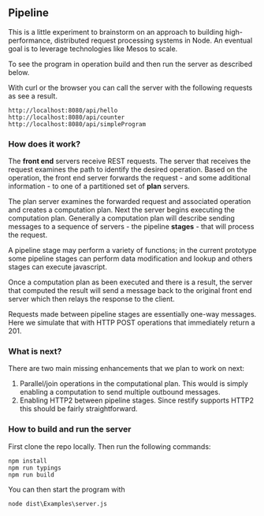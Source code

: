 
## Pipeline ##

This is a little experiment to brainstorm on an approach to building high-performance, distributed request processing systems in Node. An eventual goal is to leverage technologies like Mesos to scale.

To see the program in operation build and then run the server as described below.

With curl or the browser you can call the server with the following requests as see a result.

    http://localhost:8080/api/hello
    http://localhost:8080/api/counter
    http://localhost:8080/api/simpleProgram

### How does it work? ###

The **front end** servers receive REST requests.  The server that receives the request examines the path to identify the desired operation. Based on the operation, the front end server forwards the request - and some additional information - to one of a partitioned set of **plan** servers.  

The plan server examines the forwarded request and associated operation and creates a computation plan.  Next the server begins executing the computation plan.  Generally a computation plan will describe sending messages to a sequence of servers - the pipeline **stages** - that will process the request.

A pipeline stage may perform a variety of functions; in the current prototype some pipeline stages can perform data modification and lookup and others stages can execute javascript.

Once a computation plan as been executed and there is a result, the server that computed the result will send a message back to the original front end server which then relays the response to the client.

Requests made between pipeline stages are essentially one-way messages.  Here we simulate that with HTTP POST operations that immediately return a 201.  

### What is next? ###

There are two main missing enhancements that we plan to work on next:

1. Parallel/join operations in the computational plan. This would is simply enabling a computation to send multiple outbound messages.
2. Enabling HTTP2 between pipeline stages.  Since restify supports HTTP2 this should be fairly straightforward.

### How to build and run the server ###

First clone the repo locally.  Then run the following commands:

    npm install
    npm run typings
    npm run build

You can then start the program with 

	node dist\Examples\server.js

